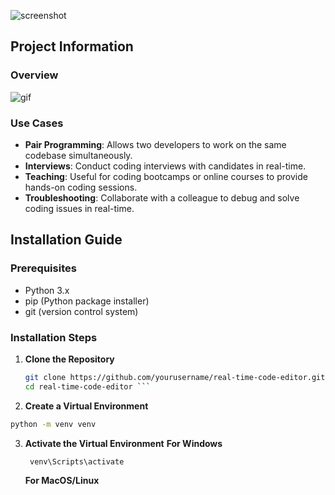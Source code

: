 ![screenshot](CodeTogether/base/static/img/logo.png)
## Project Information

### Overview
![gif](CodeTogether/base/static/gifs/editor.gif)
### Use Cases

- **Pair Programming**: Allows two developers to work on the same codebase simultaneously.
- **Interviews**: Conduct coding interviews with candidates in real-time.
- **Teaching**: Useful for coding bootcamps or online courses to provide hands-on coding sessions.
- **Troubleshooting**: Collaborate with a colleague to debug and solve coding issues in real-time.

## Installation Guide

### Prerequisites

- Python 3.x
- pip (Python package installer)
- git (version control system)

### Installation Steps

1. **Clone the Repository**

   ```bash
   git clone https://github.com/yourusername/real-time-code-editor.git
   cd real-time-code-editor ```
2. **Create a Virtual Environment**

  ```bash
  python -m venv venv
  ```
3. **Activate the Virtual Environment**
   **For Windows**
   
   ```bash
    venv\Scripts\activate
   ```

   **For MacOS/Linux**





   
